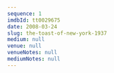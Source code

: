 ```yaml
---
sequence: 1
imdbId: tt0029675
date: 2008-03-24
slug: the-toast-of-new-york-1937
medium: null
venue: null
venueNotes: null
mediumNotes: null
---
```


